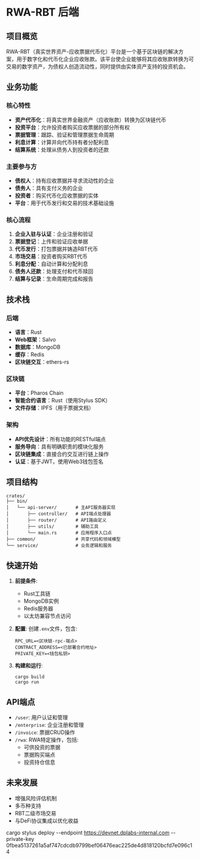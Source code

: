 # RWA-RBT 后端

## 项目概览

RWA-RBT（真实世界资产-应收票据代币化）平台是一个基于区块链的解决方案，用于数字化和代币化企业应收账款。该平台使企业能够将其应收账款转换为可交易的数字资产，为债权人创造流动性，同时提供由实体资产支持的投资机会。

## 业务功能

### 核心特性

- **资产代币化**：将真实世界金融资产（应收账款）转换为区块链代币
- **投资平台**：允许投资者购买应收票据的部分所有权
- **票据管理**：跟踪、验证和管理票据生命周期
- **利息计算**：计算并向代币持有者分配利息
- **结算系统**：处理从债务人到投资者的还款

### 主要参与方

- **债权人**：持有应收票据并寻求流动性的企业
- **债务人**：具有支付义务的企业
- **投资者**：购买代币化应收票据的实体
- **平台**：用于代币发行和交易的技术基础设施

### 核心流程

1. **企业入驻与认证**：企业注册和验证
2. **票据登记**：上传和验证应收单据
3. **代币发行**：打包票据并铸造RBT代币
4. **市场交易**：投资者购买RBT代币
5. **利息分配**：自动计算和分配利息
6. **债务人还款**：处理支付和代币赎回
7. **结算与记录**：生命周期完成和报告

## 技术栈

### 后端
- **语言**：Rust
- **Web框架**：Salvo
- **数据库**：MongoDB
- **缓存**：Redis
- **区块链交互**：ethers-rs

### 区块链
- **平台**：Pharos Chain
- **智能合约语言**：Rust（使用Stylus SDK）
- **文件存储**：IPFS（用于票据文档）

### 架构
- **API优先设计**：所有功能的RESTful端点
- **服务导向**：具有明确职责的模块化服务
- **区块链集成**：直接合约交互进行链上操作
- **认证**：基于JWT，使用Web3钱包签名

## 项目结构

```
crates/
├── bin/
│   └── api-server/       # 主API服务器实现
│       ├── controller/   # API端点处理器
│       ├── router/       # API路由定义
│       ├── utils/        # 辅助工具
│       └── main.rs       # 应用程序入口点
├── common/               # 共享代码和领域模型
└── service/              # 业务逻辑和服务
```

## 快速开始

1. **前提条件**:
   - Rust工具链
   - MongoDB实例
   - Redis服务器
   - 以太坊兼容节点访问

2. **配置**:
   创建`.env`文件，包含:
   ```
   RPC_URL=<区块链-rpc-端点>
   CONTRACT_ADDRESS=<已部署合约地址>
   PRIVATE_KEY=<钱包私钥>
   ```

3. **构建和运行**:
   ```
   cargo build
   cargo run
   ```

## API端点

- `/user`: 用户认证和管理
- `/enterprise`: 企业注册和管理
- `/invoice`: 票据CRUD操作
- `/rwa`: RWA特定操作，包括:
  - 可供投资的票据
  - 票据购买端点
  - 投资持仓信息

## 未来发展

- 增强风险评估机制
- 多币种支持
- RBT二级市场交易
- 与DeFi协议集成以优化收益

cargo stylus deploy --endpoint  https://devnet.dplabs-internal.com --private-key 0fbea5137261a5af747cdcdb9799bef06476eac225de4d818120bcfd7e096c14 
 


